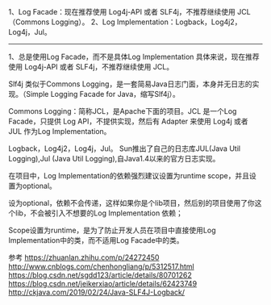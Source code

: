 1、Log Facade：现在推荐使用 Log4j-API 或者 SLF4j，不推荐继续使用 JCL（Commons Logging）。
2、Log Implementation：Logback，Log4j2，Log4j，Jul。



---------------------------------------------------------------------------------------------------------------------
1、总是使用Log Facade，而不是具体Log Implementation
具体来说，现在推荐使用 Log4j-API 或者 SLF4j，不推荐继续使用 JCL。

Slf4j 类似于Commons Logging，是一套简易Java日志门面，本身并无日志的实现。（Simple Logging Facade for Java，缩写Slf4j）。

Commons Logging：简称JCL，是Apache下面的项目。JCL 是一个Log Facade，只提供 Log API，不提供实现，然后有 Adapter 来使用 Log4j 或者 JUL 作为Log Implementation。




Logback，Log4j2，Log4j，Jul。
Sun推出了自己的日志库JUL(Java Util Logging),Jul (Java Util Logging),自Java1.4以来的官方日志实现。



在项目中，Log Implementation的依赖强烈建议设置为runtime scope，并且设置为optional。

设为optional，依赖不会传递，这样如果你是个lib项目，然后别的项目使用了你这个lib，不会被引入不想要的Log Implementation 依赖；

Scope设置为runtime，是为了防止开发人员在项目中直接使用Log Implementation中的类，而不适用Log Facade中的类。






参考
https://zhuanlan.zhihu.com/p/24272450
http://www.cnblogs.com/chenhongliang/p/5312517.html
https://blog.csdn.net/sgdd123/article/details/80701262
https://blog.csdn.net/jeikerxiao/article/details/62423749
http://ckjava.com/2019/02/24/Java-SLF4J-Logback/
